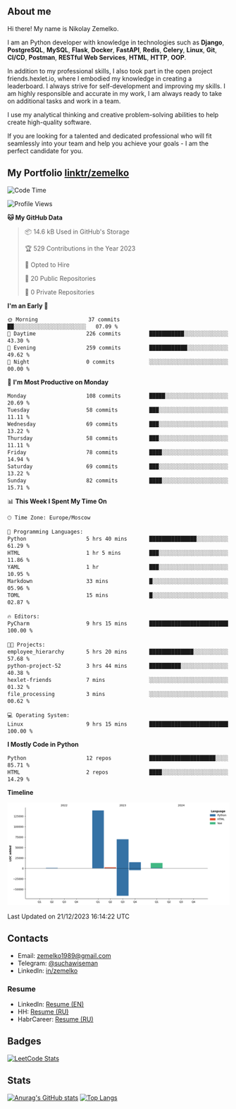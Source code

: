 ## About me
Hi there! My name is Nikolay Zemelko. 

I am an Python developer with knowledge in technologies such as **Django**, **PostgreSQL**, **MySQL**, **Flask**, **Docker**, **FastAPI**, **Redis**, **Celery**, **Linux**, **Git**, **CI/CD**, **Postman**, **RESTful Web Services**, **HTML**, **HTTP**, **OOP**.

In addition to my professional skills, I also took part in the open project friends.hexlet.io, where I embodied my knowledge in creating a leaderboard.
I always strive for self-development and improving my skills. I am highly responsible and accurate in my work, I am always ready to take on additional tasks and work in a team.

I use my analytical thinking and creative problem-solving abilities to help create high-quality software.

If you are looking for a talented and dedicated professional who will fit seamlessly into your team and help you achieve your goals - I am the perfect candidate for you.

## My Portfolio [linktr/zemelko](https://linktr.ee/zemelko)


<!--START_SECTION:waka-->
![Code Time](http://img.shields.io/badge/Code%20Time-51%20hrs%207%20mins-blue)

![Profile Views](http://img.shields.io/badge/Profile%20Views-0-blue)

**🐱 My GitHub Data** 

> 📦 14.6 kB Used in GitHub's Storage 
 > 
> 🏆 529 Contributions in the Year 2023
 > 
> 💼 Opted to Hire
 > 
> 📜 20 Public Repositories 
 > 
> 🔑 0 Private Repositories 
 > 
**I'm an Early 🐤** 

```text
🌞 Morning                37 commits          ██░░░░░░░░░░░░░░░░░░░░░░░   07.09 % 
🌆 Daytime                226 commits         ███████████░░░░░░░░░░░░░░   43.30 % 
🌃 Evening                259 commits         ████████████░░░░░░░░░░░░░   49.62 % 
🌙 Night                  0 commits           ░░░░░░░░░░░░░░░░░░░░░░░░░   00.00 % 
```
📅 **I'm Most Productive on Monday** 

```text
Monday                   108 commits         █████░░░░░░░░░░░░░░░░░░░░   20.69 % 
Tuesday                  58 commits          ███░░░░░░░░░░░░░░░░░░░░░░   11.11 % 
Wednesday                69 commits          ███░░░░░░░░░░░░░░░░░░░░░░   13.22 % 
Thursday                 58 commits          ███░░░░░░░░░░░░░░░░░░░░░░   11.11 % 
Friday                   78 commits          ████░░░░░░░░░░░░░░░░░░░░░   14.94 % 
Saturday                 69 commits          ███░░░░░░░░░░░░░░░░░░░░░░   13.22 % 
Sunday                   82 commits          ████░░░░░░░░░░░░░░░░░░░░░   15.71 % 
```


📊 **This Week I Spent My Time On** 

```text
🕑︎ Time Zone: Europe/Moscow

💬 Programming Languages: 
Python                   5 hrs 40 mins       ███████████████░░░░░░░░░░   61.29 % 
HTML                     1 hr 5 mins         ███░░░░░░░░░░░░░░░░░░░░░░   11.86 % 
YAML                     1 hr                ███░░░░░░░░░░░░░░░░░░░░░░   10.95 % 
Markdown                 33 mins             █░░░░░░░░░░░░░░░░░░░░░░░░   05.96 % 
TOML                     15 mins             █░░░░░░░░░░░░░░░░░░░░░░░░   02.87 % 

🔥 Editors: 
PyCharm                  9 hrs 15 mins       █████████████████████████   100.00 % 

🐱‍💻 Projects: 
employee_hierarchy       5 hrs 20 mins       ██████████████░░░░░░░░░░░   57.68 % 
python-project-52        3 hrs 44 mins       ██████████░░░░░░░░░░░░░░░   40.38 % 
hexlet-friends           7 mins              ░░░░░░░░░░░░░░░░░░░░░░░░░   01.32 % 
file_processing          3 mins              ░░░░░░░░░░░░░░░░░░░░░░░░░   00.62 % 

💻 Operating System: 
Linux                    9 hrs 15 mins       █████████████████████████   100.00 % 
```

**I Mostly Code in Python** 

```text
Python                   12 repos            █████████████████████░░░░   85.71 % 
HTML                     2 repos             ████░░░░░░░░░░░░░░░░░░░░░   14.29 % 
```



**Timeline**

![Lines of Code chart](https://raw.githubusercontent.com/zemelko/zemelko/main/assets/bar_graph.png)


 Last Updated on 21/12/2023 16:14:22 UTC
<!--END_SECTION:waka-->

## Contacts

* Email: [zemelko1989@gmail.com](mailto:zemelko1989@gmail.com)
* Telegram: [@suchawiseman](https://t.me/suchawiseman)
* LinkedIn: [in/zemelko](https://www.linkedin.com/in/zemelko)

### Resume

* LinkedIn: [Resume (EN)](https://www.linkedin.com/in/zemelko)
* HH: [Resume (RU)](https://hh.ru/resume/4a4435a9ff09e87f6c0039ed1f4e475572454c)
* HabrCareer: [Resume (RU)](https://career.habr.com/zemelko1)

## Badges

[![LeetCode Stats](https://leetcode.card.workers.dev/zemelko?font=source_code_pro&extension=null)](https://leetcode.com/zemelko/)

## Stats
[![Anurag's GitHub stats](https://github-readme-stats.vercel.app/api?username=zemelko)](https://github.com/zemelko/github-readme-stats)
[![Top Langs](https://github-readme-stats.vercel.app/api/top-langs/?username=zemelko&layout=compact&langs_count=10)](https://github.com/zemelko/github-readme-stats)

